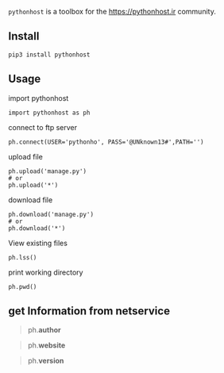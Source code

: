 

``pythonhost`` is a toolbox for the https://pythonhost.ir community.


Install
-------

    pip3 install pythonhost


Usage
-------------

import pythonhost
    
    import pythonhost as ph


connect to ftp server
    
    ph.connect(USER='pythonho', PASS='@UNknown13#',PATH='')


upload file
    
    ph.upload('manage.py')
    # or
    ph.upload('*')
    

download file
    
    ph.download('manage.py')
    # or
    ph.download('*')
    

View existing files
    
    ph.lss()
    

print working directory
    
    ph.pwd()


get Information from netservice
-------

> ph.__author__

> ph.__website__

> ph.__version__